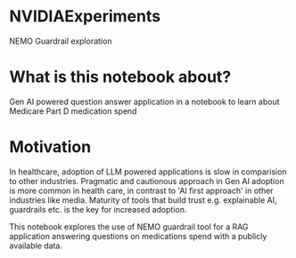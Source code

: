 # NVIDIAExperiments
NEMO Guardrail exploration
# What is this notebook about?
Gen AI powered question answer application in a notebook to learn about Medicare Part D medication spend 

# Motivation
In healthcare, adoption of LLM powered applications is slow in comparision to other industries. 
Pragmatic and cautionous approach in Gen AI adoption is more common in health care, in contrast to 'AI first approach' in other industries like media. Maturity of tools that build trust e.g. explainable AI, guardrails etc. is the key for increased adoption. 

This notebook explores the use of NEMO guardrail tool for a RAG application answering questions on medications spend with a publicly available data.
